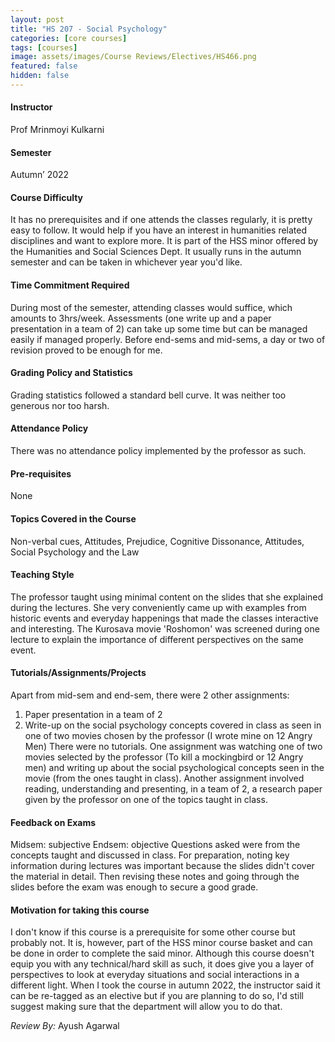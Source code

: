 ```yaml
---
layout: post
title: "HS 207 - Social Psychology"
categories: [core courses]
tags: [courses]
image: assets/images/Course Reviews/Electives/HS466.png
featured: false
hidden: false
---
```


#### Instructor
Prof Mrinmoyi Kulkarni

#### Semester
Autumn’ 2022

#### Course Difficulty
It has no prerequisites and if one attends the classes regularly, it is pretty easy to follow. It would help if you have an interest in humanities related disciplines and want to explore more.
It is part of the HSS minor offered by the Humanities and Social Sciences Dept. It usually runs in the autumn semester and can be taken in whichever year you'd like.

#### Time Commitment Required
During most of the semester, attending classes would suffice, which amounts to 3hrs/week. Assessments (one write up and a paper presentation in a team of 2) can take up some time but can be managed easily if managed properly. Before end-sems and mid-sems, a day or two of revision proved to be enough for me.

#### Grading Policy and Statistics
Grading statistics followed a standard bell curve. It was neither too generous nor too harsh.

#### Attendance Policy
There was no attendance policy implemented by the professor as such.

#### Pre-requisites
None 

#### Topics Covered in the Course
Non-verbal cues, Attitudes, Prejudice, Cognitive Dissonance, Attitudes, Social Psychology and the Law

#### Teaching Style
The professor taught using minimal content on the slides that she explained during the lectures. She very conveniently came up with examples from historic events and everyday happenings that made the classes interactive and interesting.
The Kurosava movie 'Roshomon' was screened during one lecture to explain the importance of different perspectives on the same event.

#### Tutorials/Assignments/Projects
Apart from mid-sem and end-sem, there were 2 other assignments:
1. Paper presentation in a team of 2
2. Write-up on the social psychology concepts covered in class as seen in one of two movies chosen by the professor (I wrote mine on 12 Angry Men)
There were no tutorials.
One assignment was watching one of two movies selected by the professor (To kill a mockingbird or 12 Angry men) and writing up about the social psychological concepts seen in the movie (from the ones taught in class).
Another assignment involved reading, understanding and presenting, in a team of 2, a research paper given by the professor on one of the topics taught in class.

#### Feedback on Exams
Midsem: subjective
Endsem: objective
Questions asked were from the concepts taught and discussed in class. For preparation, noting key information during lectures was important because the slides didn't cover the material in detail. Then revising these notes and going through the slides before the exam was enough to secure a good grade.

#### Motivation for taking this course
I don't know if this course is a prerequisite for some other course but probably not.
It is, however, part of the HSS minor course basket and can be done in order to complete the said minor.
Although this course doesn't equip you with any technical/hard skill as such, it does give you a layer of perspectives to look at everyday situations and social interactions in a different light.
When I took the course in autumn 2022, the instructor said it can be re-tagged as an elective but if you are planning to do so, I'd still suggest making sure that the department will allow you to do that.

*Review By:* Ayush Agarwal